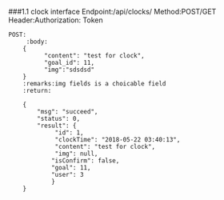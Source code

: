 ###1.1 clock interface
    Endpoint:/api/clocks/
    Method:POST/GET
    Header:Authorization: Token <string>

    POST:
         :body:
        {
	          "content": "test for clock",
              "goal_id": 11,
              "img":"sdsdsd"
        }
        :remarks:img fields is a choicable field
        :return:

        {
            "msg": "succeed",
            "status": 0,
            "result": {
                 "id": 1,
                 "clockTime": "2018-05-22 03:40:13",
                 "content": "test for clock",
                 "img": null,
                "isConfirm": false,
                "goal": 11,
                "user": 3
                }
        }

